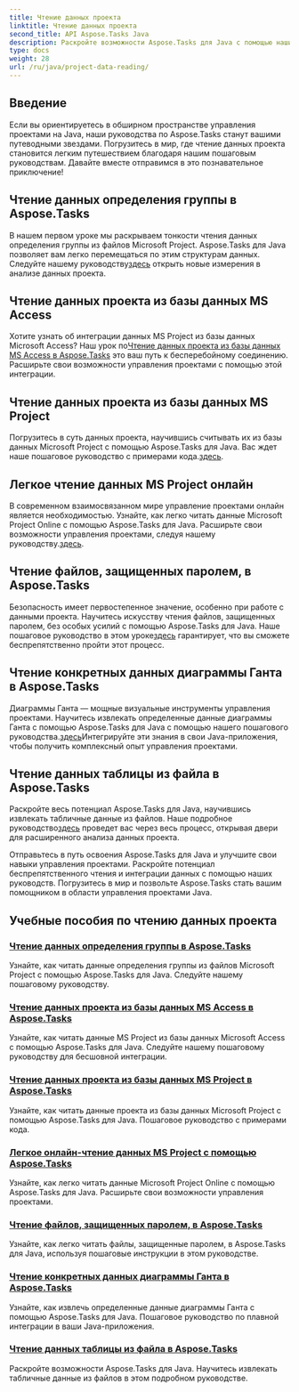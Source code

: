 ```yaml
---
title: Чтение данных проекта
linktitle: Чтение данных проекта
second_title: API Aspose.Tasks Java
description: Раскройте возможности Aspose.Tasks для Java с помощью наших руководств! От чтения определений групп до извлечения данных диаграммы Ганта — освойте бесшовную интеграцию.
type: docs
weight: 28
url: /ru/java/project-data-reading/
---
```

## Введение
Если вы ориентируетесь в обширном пространстве управления проектами на Java, наши руководства по Aspose.Tasks станут вашими путеводными звездами. Погрузитесь в мир, где чтение данных проекта становится легким путешествием благодаря нашим пошаговым руководствам. Давайте вместе отправимся в это познавательное приключение!

## Чтение данных определения группы в Aspose.Tasks
 В нашем первом уроке мы раскрываем тонкости чтения данных определения группы из файлов Microsoft Project. Aspose.Tasks для Java позволяет вам легко перемещаться по этим структурам данных. Следуйте нашему руководству[здесь](./read-group-definition/) открыть новые измерения в анализе данных проекта.

## Чтение данных проекта из базы данных MS Access
 Хотите узнать об интеграции данных MS Project из базы данных Microsoft Access? Наш урок по[Чтение данных проекта из базы данных MS Access в Aspose.Tasks](./read-access-database/) это ваш путь к бесперебойному соединению. Расширьте свои возможности управления проектами с помощью этой интеграции.

## Чтение данных проекта из базы данных MS Project
Погрузитесь в суть данных проекта, научившись считывать их из базы данных Microsoft Project с помощью Aspose.Tasks для Java. Вас ждет наше пошаговое руководство с примерами кода.[здесь](./read-project-database/).

## Легкое чтение данных MS Project онлайн
 В современном взаимосвязанном мире управление проектами онлайн является необходимостью. Узнайте, как легко читать данные Microsoft Project Online с помощью Aspose.Tasks для Java. Расширьте свои возможности управления проектами, следуя нашему руководству.[здесь](./read-project-online/).

## Чтение файлов, защищенных паролем, в Aspose.Tasks
 Безопасность имеет первостепенное значение, особенно при работе с данными проекта. Научитесь искусству чтения файлов, защищенных паролем, без особых усилий с помощью Aspose.Tasks для Java. Наше пошаговое руководство в этом уроке[здесь](./read-password-protected/) гарантирует, что вы сможете беспрепятственно пройти этот процесс.

## Чтение конкретных данных диаграммы Ганта в Aspose.Tasks
 Диаграммы Ганта — мощные визуальные инструменты управления проектами. Научитесь извлекать определенные данные диаграммы Ганта с помощью Aspose.Tasks для Java с помощью нашего пошагового руководства.[здесь](./read-specific-gantt-chart-data/)Интегрируйте эти знания в свои Java-приложения, чтобы получить комплексный опыт управления проектами.

## Чтение данных таблицы из файла в Aspose.Tasks
 Раскройте весь потенциал Aspose.Tasks для Java, научившись извлекать табличные данные из файлов. Наше подробное руководство[здесь](./read-table-data/) проведет вас через весь процесс, открывая двери для расширенного анализа данных проекта.

Отправьтесь в путь освоения Aspose.Tasks для Java и улучшите свои навыки управления проектами. Раскройте потенциал беспрепятственного чтения и интеграции данных с помощью наших руководств. Погрузитесь в мир и позвольте Aspose.Tasks стать вашим помощником в области управления проектами Java.

## Учебные пособия по чтению данных проекта
### [Чтение данных определения группы в Aspose.Tasks](./read-group-definition/)
Узнайте, как читать данные определения группы из файлов Microsoft Project с помощью Aspose.Tasks для Java. Следуйте нашему пошаговому руководству.
### [Чтение данных проекта из базы данных MS Access в Aspose.Tasks](./read-access-database/)
Узнайте, как читать данные MS Project из базы данных Microsoft Access с помощью Aspose.Tasks для Java. Следуйте нашему пошаговому руководству для бесшовной интеграции.
### [Чтение данных проекта из базы данных MS Project в Aspose.Tasks](./read-project-database/)
Узнайте, как читать данные проекта из базы данных Microsoft Project с помощью Aspose.Tasks для Java. Пошаговое руководство с примерами кода.
### [Легкое онлайн-чтение данных MS Project с помощью Aspose.Tasks](./read-project-online/)
Узнайте, как легко читать данные Microsoft Project Online с помощью Aspose.Tasks для Java. Расширьте свои возможности управления проектами.
### [Чтение файлов, защищенных паролем, в Aspose.Tasks](./read-password-protected/)
Узнайте, как легко читать файлы, защищенные паролем, в Aspose.Tasks для Java, используя пошаговые инструкции в этом руководстве.
### [Чтение конкретных данных диаграммы Ганта в Aspose.Tasks](./read-specific-gantt-chart-data/)
Узнайте, как извлечь определенные данные диаграммы Ганта с помощью Aspose.Tasks для Java. Пошаговое руководство по плавной интеграции в ваши Java-приложения.
### [Чтение данных таблицы из файла в Aspose.Tasks](./read-table-data/)
Раскройте возможности Aspose.Tasks для Java. Научитесь извлекать табличные данные из файлов в этом подробном руководстве.